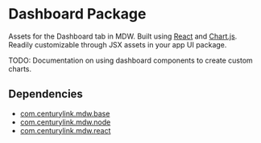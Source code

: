 # Dashboard Package

Assets for the Dashboard tab in MDW.
Built using [React](https://reactjs.org/) and [Chart.js](https://www.chartjs.org/).
Readily customizable through JSX assets in your app UI package.

TODO: Documentation on using dashboard components to create custom charts.  

## Dependencies
  - [com.centurylink.mdw.base](https://github.com/CenturyLinkCloud/mdw/blob/master/mdw-workflow/assets/com/centurylink/mdw/base/readme.md)
  - [com.centurylink.mdw.node](https://github.com/CenturyLinkCloud/mdw/blob/master/mdw-workflow/assets/com/centurylink/mdw/node/readme.md)
  - [com.centurylink.mdw.react](https://github.com/CenturyLinkCloud/mdw/blob/master/mdw-workflow/assets/com/centurylink/mdw/react/readme.md)

